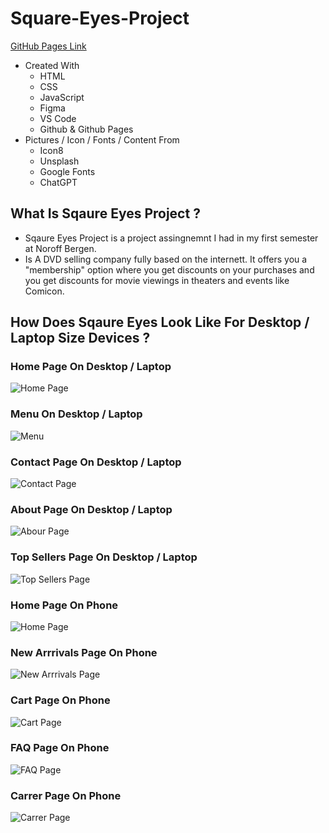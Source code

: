 # Square-Eyes-Project
[GitHub Pages Link](https://darthcoursucant.github.io/Square-Eyes-Project/)

- Created With
    - HTML 
    - CSS  
    - JavaScript
    - Figma 
    - VS Code
    - Github & Github Pages
- Pictures / Icon / Fonts / Content From 
    - Icon8
    - Unsplash
    - Google Fonts
    - ChatGPT

## What Is Sqaure Eyes Project ? 
- Sqaure Eyes Project is a project assingnemnt I had in my first semester at Noroff Bergen.
- Is A DVD selling company fully based on the internett. It offers you a "membership" option where you get discounts on your purchases and you get discounts for movie viewings in theaters and events like Comicon.

## How Does Sqaure Eyes Look Like For Desktop / Laptop Size Devices ?
### Home Page On Desktop / Laptop
![Home Page](media/read-me-images/one-desktop.jpg)
### Menu On Desktop / Laptop
![Menu](media/read-me-images/two-desktop.png)
### Contact Page On Desktop / Laptop
![Contact Page](media/read-me-images/three-desktop.jpg)
### About Page On Desktop / Laptop
![Abour Page](media/read-me-images/four-desktop.jpg)
### Top Sellers Page On Desktop / Laptop
![Top Sellers Page](media/read-me-images/five-desktop.jpg)
### Home Page On Phone
![Home Page](media/read-me-images/one-phone.jpg)
### New Arrrivals Page On Phone
![New Arrrivals Page](media/read-me-images/two-phone.jpg)
### Cart Page On Phone
![Cart Page](media/read-me-images/three-phone.jpg)
### FAQ Page On Phone
![FAQ Page](media/read-me-images/four-phone.jpg)
### Carrer Page On Phone
![Carrer Page](media/read-me-images/five-phone.jpg)